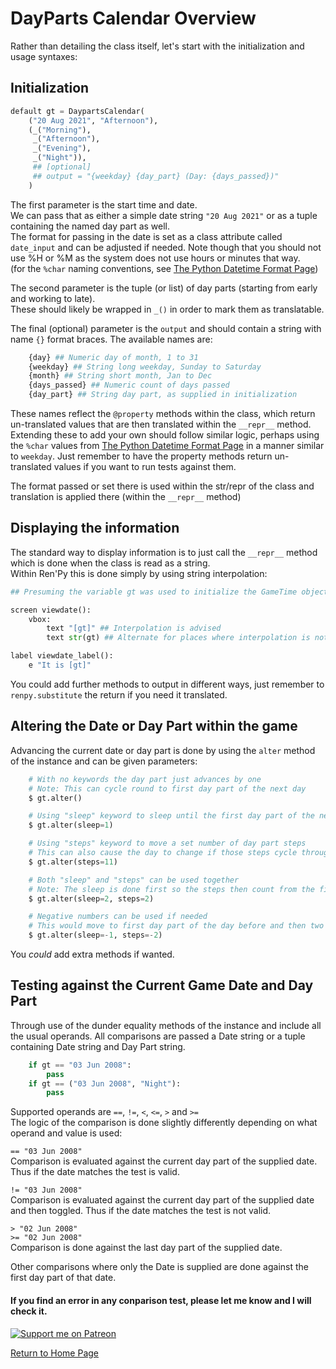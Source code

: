 # DayParts Calendar Overview

Rather than detailing the class itself, let's start with the initialization and usage syntaxes:

## Initialization
```py
default gt = DaypartsCalendar(
    ("20 Aug 2021", "Afternoon"), 
    (_("Morning"), 
     _("Afternoon"), 
     _("Evening"), 
     _("Night")), 
     ## [optional] 
     ## output = "{weekday} {day_part} (Day: {days_passed})"
    )
```
The first parameter is the start time and date.  
We can pass that as either a simple date string `"20 Aug 2021"` or as a tuple containing the named day part as well.  
The format for passing in the date is set as a class attribute called `date_input` and can be adjusted if needed. Note though that you should not use %H or %M as the system does not use hours or minutes that way.  
(for the `%char` naming conventions, see [The Python Datetime Format Page](https://docs.python.org/3/library/datetime.html#strftime-and-strptime-format-codes))

The second parameter is the tuple (or list) of day parts (starting from early and working to late).  
These should likely be wrapped in `_()` in order to mark them as translatable.  

The final (optional) parameter is the `output` and should contain a string with name `{}` format braces.
The available names are:
```py
    {day} ## Numeric day of month, 1 to 31
    {weekday} ## String long weekday, Sunday to Saturday
    {month} ## String short month, Jan to Dec
    {days_passed} ## Numeric count of days passed
    {day_part} ## String day part, as supplied in initialization
```
These names reflect the `@property` methods within the class, which return un-translated values that are then translated within the `__repr__` method.  
Extending these to add your own should follow similar logic, perhaps using the `%char` values from [The Python Datetime Format Page](https://docs.python.org/3/library/datetime.html#strftime-and-strptime-format-codes) in a manner similar to `weekday`. Just remember to have the property methods return un-translated values if you want to run tests against them.

The format passed or set there is used within the str/repr of the class and translation is applied there (within the `__repr__` method)

## Displaying the information

The standard way to display information is to just call the `__repr__` method which is done when the class is read as a string.  
Within Ren'Py this is done simply by using string interpolation:  
```py
## Presuming the variable gt was used to initialize the GameTime object

screen viewdate():
    vbox:
        text "[gt]" ## Interpolation is advised
        text str(gt) ## Alternate for places where interpolation is not supported

label viewdate_label():
    e "It is [gt]"
```
You could add further methods to output in different ways, just remember to `renpy.substitute` the return if you need it translated.

## Altering the Date or Day Part within the game

Advancing the current date or day part is done by using the `alter` method of the instance and can be given parameters:
```py
    # With no keywords the day part just advances by one
    # Note: This can cycle round to first day part of the next day
    $ gt.alter()

    # Using "sleep" keyword to sleep until the first day part of the next day
    $ gt.alter(sleep=1)

    # Using "steps" keyword to move a set number of day part steps
    # This can also cause the day to change if those steps cycle through
    $ gt.alter(steps=11)

    # Both "sleep" and "steps" can be used together
    # Note: The sleep is done first so the steps then count from the first day part
    $ gt.alter(sleep=2, steps=2)

    # Negative numbers can be used if needed
    # This would move to first day part of the day before and then two more steps back
    $ gt.alter(sleep=-1, steps=-2)
```
You *could* add extra methods if wanted.

## Testing against the Current Game Date and Day Part

Through use of the dunder equality methods of the instance and include all the usual operands.
All comparisons are passed a Date string or a tuple containing Date string and Day Part string.
```py
    if gt == "03 Jun 2008":
        pass
    if gt == ("03 Jun 2008", "Night"):
        pass
```
Supported operands are `==`, `!=`, `<`, `<=`, `>` and `>=`  
The logic of the comparison is done slightly differently depending on what operand and value is used:

`== "03 Jun 2008"`  
Comparison is evaluated against the current day part of the supplied date. Thus if the date matches the test is valid.

`!= "03 Jun 2008"`  
Comparison is evaluated against the current day part of the supplied date and then toggled. Thus if the date matches the test is not valid.

`> "02 Jun 2008"`  
`>= "02 Jun 2008"`  
Comparison is done against the last day part of the supplied date.

Other comparisons where only the Date is supplied are done against the first day part of that date.

#### If you find an error in any conparison test, please let me know and I will check it.



[![Support me on Patreon](https://c5.patreon.com/external/logo/become_a_patron_button.png)](https://www.patreon.com/bePatron?u=19978585)

[Return to Home Page](README.md)
